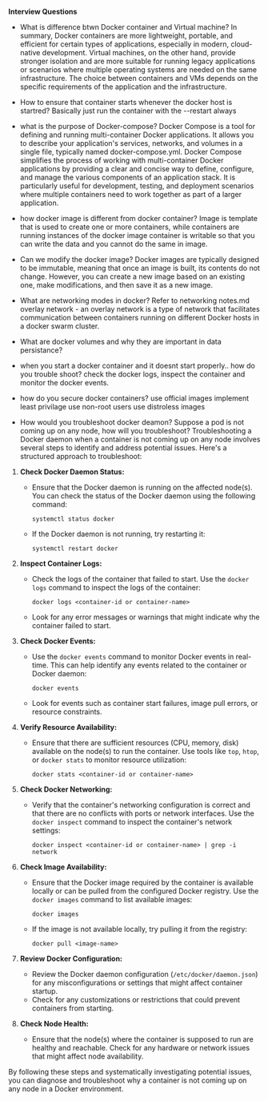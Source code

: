 **Interview Questions**

- What is difference btwn Docker container and Virtual machine?
  In summary, Docker containers are more lightweight, portable, and efficient for certain types of applications, especially in modern, cloud-native development. Virtual machines, on the other hand, provide stronger isolation and are more suitable for running legacy applications or scenarios where multiple operating systems are needed on the same infrastructure. The choice between containers and VMs depends on the specific requirements of the application and the infrastructure.

- How to ensure that container starts whenever the docker host is startred?
  Basically just run the container with the --restart always

- what is the purpose of Docker-compose?
  Docker Compose is a tool for defining and running multi-container Docker applications. It allows you to describe your application's services, networks, and volumes in a single file, typically named docker-compose.yml.
  Docker Compose simplifies the process of working with multi-container Docker applications by providing a clear and concise way to define, configure, and manage the various components of an application stack. It is particularly useful for development, testing, and deployment scenarios where multiple containers need to work together as part of a larger application.

- how docker image is different from docker container?
  Image is template that is used to create one or more containers, while containers are running instances of the docker image
  container is writable so that you can write the data and you cannot do the same in image.

- Can we modify the docker image?
  Docker images are typically designed to be immutable, meaning that once an image is built, its contents do not change. However, you can create a new image based on an existing one, make modifications, and then save it as a new image.

- What are networking modes in docker?
  Refer to networking notes.md
  overlay network - an overlay network is a type of network that facilitates communication between containers running on different Docker hosts in a docker swarm cluster.

- What are docker volumes and why they are important in data persistance?

- when you start a docker container and it doesnt start properly.. how do you trouble shoot?
  check the docker logs, inspect the container and monitor the docker events.

- how do you secure docker containers?
  use official images
  implement least privilage
  use non-root users
  use distroless images


- How would you troubleshoot docker deamon? Suppose a pod is not coming up on any node, how will you troubleshoot?
Troubleshooting a Docker daemon when a container is not coming up on any node involves several steps to identify and address potential issues. Here's a structured approach to troubleshoot:

1. **Check Docker Daemon Status:**
   - Ensure that the Docker daemon is running on the affected node(s). You can check the status of the Docker daemon using the following command:
     ```
     systemctl status docker
     ```
   - If the Docker daemon is not running, try restarting it:
     ```
     systemctl restart docker
     ```

2. **Inspect Container Logs:**
   - Check the logs of the container that failed to start. Use the `docker logs` command to inspect the logs of the container:
     ```
     docker logs <container-id or container-name>
     ```
   - Look for any error messages or warnings that might indicate why the container failed to start.

3. **Check Docker Events:**
   - Use the `docker events` command to monitor Docker events in real-time. This can help identify any events related to the container or Docker daemon:
     ```
     docker events
     ```
   - Look for events such as container start failures, image pull errors, or resource constraints.

4. **Verify Resource Availability:**
   - Ensure that there are sufficient resources (CPU, memory, disk) available on the node(s) to run the container. Use tools like `top`, `htop`, or `docker stats` to monitor resource utilization:
     ```
     docker stats <container-id or container-name>
     ```

5. **Check Docker Networking:**
   - Verify that the container's networking configuration is correct and that there are no conflicts with ports or network interfaces. Use the `docker inspect` command to inspect the container's network settings:
     ```
     docker inspect <container-id or container-name> | grep -i network
     ```

6. **Check Image Availability:**
   - Ensure that the Docker image required by the container is available locally or can be pulled from the configured Docker registry. Use the `docker images` command to list available images:
     ```
     docker images
     ```
   - If the image is not available locally, try pulling it from the registry:
     ```
     docker pull <image-name>
     ```

7. **Review Docker Configuration:**
   - Review the Docker daemon configuration (`/etc/docker/daemon.json`) for any misconfigurations or settings that might affect container startup.
   - Check for any customizations or restrictions that could prevent containers from starting.

8. **Check Node Health:**
   - Ensure that the node(s) where the container is supposed to run are healthy and reachable. Check for any hardware or network issues that might affect node availability.

By following these steps and systematically investigating potential issues, you can diagnose and troubleshoot why a container is not coming up on any node in a Docker environment.
